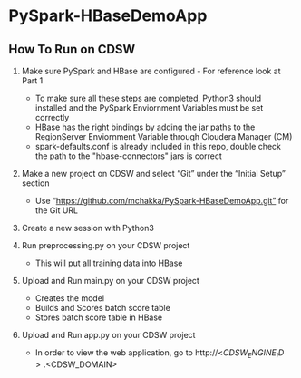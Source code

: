# PySpark-HBaseDemoApp

## How To Run on CDSW


1. Make sure PySpark and HBase are configured - For reference look at Part 1
   - To make sure all these steps are completed, Python3 should installed and the PySpark Enviornment Variables must be set correctly
   - HBase has the right bindings by adding the jar paths to the RegionServer Enviornment Variable through Cloudera Manager (CM)
   - spark-defaults.conf is already included in this repo, double check the path to the "hbase-connectors" jars is correct

2. Make a new project on CDSW and select “Git” under the “Initial Setup” section
   - Use “https://github.com/mchakka/PySpark-HBaseDemoApp.git” for the Git URL

3. Create a new session with Python3

4. Run preprocessing.py on your CDSW project
   - This will put all training data into HBase
   
5. Upload and Run main.py on your CDSW project
   - Creates the model
   - Builds and Scores batch score table
   - Stores batch score table in HBase
   
6. Upload and Run app.py on your CDSW project
   - In order to view the web application, go to http://<$CDSW_ENGINE_ID>.<$CDSW_DOMAIN>
